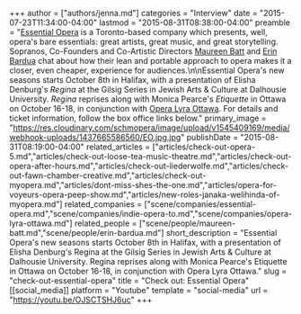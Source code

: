 +++
author = ["authors/jenna.md"]
categories = "Interview"
date = "2015-07-23T11:34:00-04:00"
lastmod = "2015-08-31T08:38:00-04:00"
preamble = "[Essential Opera](/scene/companies/essential-opera/) is a Toronto-based company which presents, well, opera's bare essentials: great artists, great music, and great storytelling. Sopranos, Co-Founders and Co-Artistic Directors [Maureen Batt](/scene/people/maureen-batt/) and [Erin Bardua](/scene/people/erin-bardua/) chat about how their lean and portable approach to opera makes it a closer, even cheaper, experience for audiences.\n\nEssential Opera's new seasons starts October 8th in Halifax, with a presentation of Elisha Denburg's *Regina* at the Gilsig Series in Jewish Arts & Culture at Dalhousie University. *Regina* reprises along with Monica Pearce's *Etiquette* in Ottawa on October 16-18, in conjunction with [Opera Lyra Ottawa](/scene/companies/opera-lyra-ottawa/). For details and ticket information, follow the box office links below."
primary_image = "https://res.cloudinary.com/schmopera/image/upload/v1545409169/media/webhook-uploads/1437665586560/EO.jpg.jpg"
publishDate = "2015-08-31T08:19:00-04:00"
related_articles = ["articles/check-out-opera-5.md","articles/check-out-loose-tea-music-theatre.md","articles/check-out-opera-after-hours.md","articles/check-out-liederwolfe.md","articles/check-out-fawn-chamber-creative.md","articles/check-out-myopera.md","articles/dont-miss-shes-the-one.md","articles/opera-for-voyeurs-opera-peep-show.md","articles/new-roles-janaka-welihinda-of-myopera.md"]
related_companies = ["scene/companies/essential-opera.md","scene/companies/indie-opera-to.md","scene/companies/opera-lyra-ottawa.md"]
related_people = ["scene/people/maureen-batt.md","scene/people/erin-bardua.md"]
short_description = "Essential Opera&#039;s new seasons starts October 8th in Halifax, with a presentation of Elisha Denburg&#039;s Regina at the Gilsig Series in Jewish Arts &amp; Culture at Dalhousie University. Regina reprises along with Monica Pearce&#039;s Etiquette in Ottawa on October 16-18, in conjunction with Opera Lyra Ottawa."
slug = "check-out-essential-opera"
title = "Check out: Essential Opera"
[[social_media]]
platform = "Youtube"
template = "social-media"
url = "https://youtu.be/OJSCTSHJ6uc"
+++


